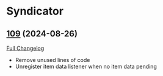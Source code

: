 # Syndicator

## [109](https://github.com/Baganator/Syndicator/tree/109) (2024-08-26)
[Full Changelog](https://github.com/Baganator/Syndicator/compare/108...109) 

- Remove unused lines of code  
- Unregister item data listener when no item data pending  

